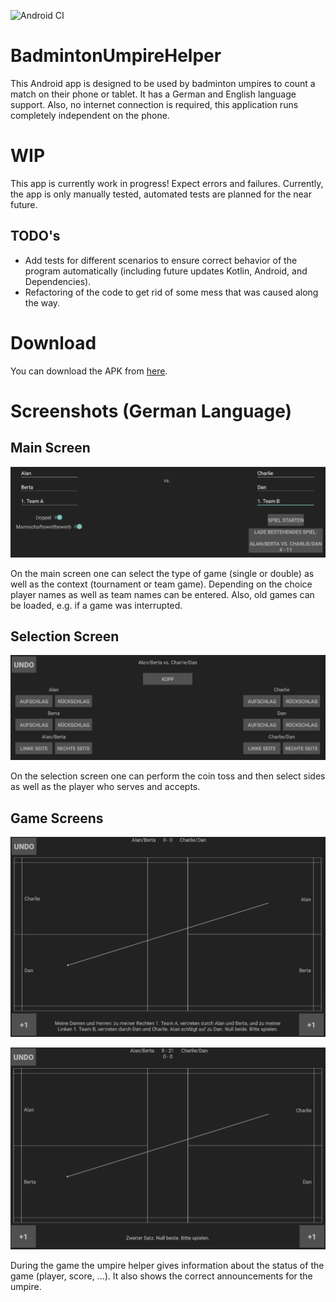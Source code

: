 ![Android CI](https://github.com/bjrnmath/BadmintonUmpireHelper/workflows/Android%20CI/badge.svg?branch=master)

# BadmintonUmpireHelper
This Android app is designed to be used by badminton umpires to count a match on their phone or tablet.
It has a German and English language support.
Also, no internet connection is required, this application runs completely independent on the phone.

# WIP
This app is currently work in progress! Expect errors and failures.
Currently, the app is only manually tested, automated tests are planned for the near future.

## TODO's

- Add tests for different scenarios to ensure correct behavior of the program automatically (including future updates 
Kotlin, Android, and Dependencies).
- Refactoring of the code to get rid of some mess that was caused along the way.

# Download

You can download the APK from [here](https://github.com/bjrnmath/BadmintonUmpireHelper/raw/publication/Badminton-Umpire-Helper.apk).


# Screenshots (German Language)

## Main Screen

![Main Screen](screenshots/MainScreen.png)

On the main screen one can select the type of game (single or double) as well as
the context (tournament or team game). Depending on the choice player names as well as
team names can be entered.
Also, old games can be loaded, e.g. if a game was interrupted.

## Selection Screen

![Selection Screen](screenshots/SelectionScreen.png)

On the selection screen one can perform the coin toss and then select sides as well as
the player who serves and accepts.

## Game Screens

![Selection Screen](screenshots/MatchStart.png)

![Selection Screen](screenshots/InMatch.png)

During the game the umpire helper gives information about the status of the game (player, score, ...).
It also shows the correct announcements for the umpire.

